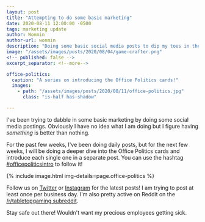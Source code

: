 ```yaml
---
layout: post
title: "Attempting to do some basic marketing"
date: 2020-08-11 12:00:00 -0500
tags: marketing update
author: Wonmin
author-url: wonmin
description: "Doing some basic social media posts to dip my toes in the pool of M A R K E T I N G"
image: "/assets/images/posts/2020/08/04/game-crafter.png"
<!-- published: false -->
excerpt_separator: <!--more-->

office-politics:
  caption: "A series on introducing the Office Politics cards!"
  images:
    - path: "/assets/images/posts/2020/08/11/office-politics.jpg"
      class: "is-half has-shadow"

---
```


I've been trying to dabble in some basic marketing by doing some social media postings. Obviously I have no idea what I am doing but I figure having _something_ is better than nothing.

For the past few weeks, I've been doing daily posts, but for the next few weeks, I will be doing a deeper dive into the Office Politics cards and introduce each single one in a separate post. You can use the hashtag [#officepoliticsintro](https://www.instagram.com/explore/tags/officepoliticsintro/) to follow it!

{% include image.html img-details=page.office-politics %}

Follow us on [Twitter](https://twitter.com/sysifuscorp) or [Instagram](https://www.instagram.com/sysifuscorp/) for the latest posts! I am trying to post at least once per business day. I'm also pretty active on Reddit on the [/r/tabletopgaming subreddit](https://www.reddit.com/r/TabletopGaming/).

Stay safe out there! Wouldn't want my precious employees getting sick.
